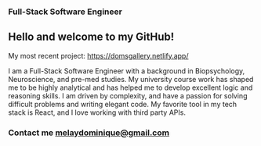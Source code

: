 ### Full-Stack Software Engineer

## Hello and welcome to my GitHub!

My most recent project: https://domsgallery.netlify.app/

I am a Full-Stack Software Engineer with a background in Biopsychology, Neuroscience, and pre-med studies. My university course work has shaped me to be highly analytical and has helped me to develop excellent logic and reasoning skills. I am driven by complexity, and have a passion for solving difficult problems and writing elegant code. My favorite tool in my tech stack is React, and I love working with third party APIs. 

### Contact me melaydominique@gmail.com
